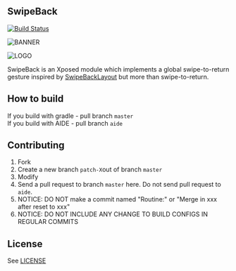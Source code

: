 SwipeBack
---
[![Build Status](https://travis-ci.org/PaperAirplane-Dev-Team/SwipeBack.svg?branch=master)](https://travis-ci.org/PaperAirplane-Dev-Team/SwipeBack)

![BANNER](https://raw.githubusercontent.com/PaperAirplane-Dev-Team/SwipeBack/master/art/banner.png)

![LOGO](https://raw.githubusercontent.com/PaperAirplane-Dev-Team/SwipeBack/master/art/Logo_FullSize_512.png)

SwipeBack is an Xposed module which implements a global swipe-to-return gesture inspired by [SwipeBackLayout](https://github.com/Ikew0ng/SwipeBackLayout) but more than swipe-to-return.

How to build
---
If you build with gradle - pull branch `master`  
If you build with AIDE - pull branch `aide`

Contributing
---
1. Fork
2. Create a new branch `patch-X`out of branch `master`
3. Modify
4. Send a pull request to branch `master` here. Do not send pull request to `aide`.
5. NOTICE: DO NOT make a commit named "Routine:" or "Merge in xxx after reset to xxx"
6. NOTICE: DO NOT INCLUDE ANY CHANGE TO BUILD CONFIGS IN REGULAR COMMITS

License
---
See [LICENSE](https://raw.githubusercontent.com/PaperAirplane-Dev-Team/SwipeBack/master/LICENSE)
